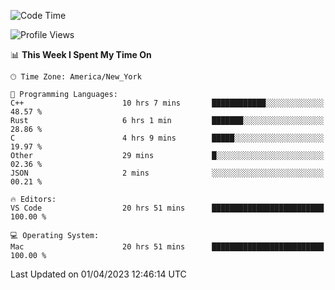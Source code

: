 <!--START_SECTION:waka-->
![Code Time](http://img.shields.io/badge/Code%20Time-276%20hrs%2017%20mins-blue)

![Profile Views](http://img.shields.io/badge/Profile%20Views-27-blue)

📊 **This Week I Spent My Time On** 

```text
🕑︎ Time Zone: America/New_York

💬 Programming Languages: 
C++                      10 hrs 7 mins       ████████████░░░░░░░░░░░░░   48.57 % 
Rust                     6 hrs 1 min         ███████░░░░░░░░░░░░░░░░░░   28.86 % 
C                        4 hrs 9 mins        █████░░░░░░░░░░░░░░░░░░░░   19.97 % 
Other                    29 mins             █░░░░░░░░░░░░░░░░░░░░░░░░   02.36 % 
JSON                     2 mins              ░░░░░░░░░░░░░░░░░░░░░░░░░   00.21 % 

🔥 Editors: 
VS Code                  20 hrs 51 mins      █████████████████████████   100.00 % 

💻 Operating System: 
Mac                      20 hrs 51 mins      █████████████████████████   100.00 % 
```


 Last Updated on 01/04/2023 12:46:14 UTC
<!--END_SECTION:waka-->
